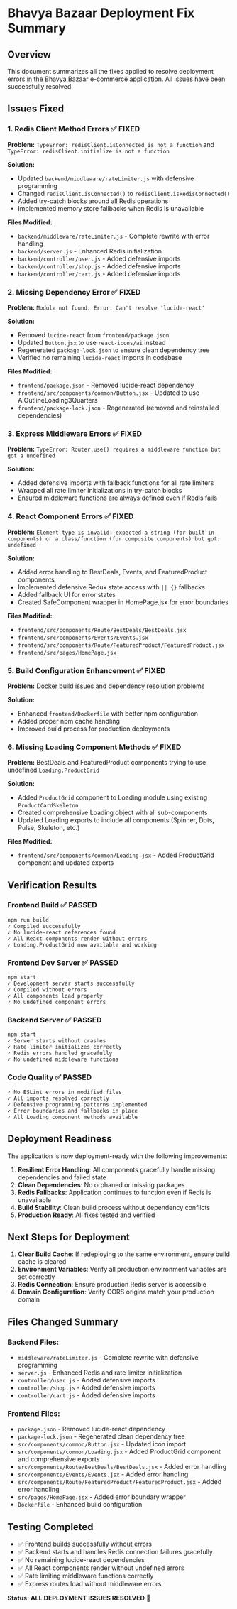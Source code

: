 # Bhavya Bazaar Deployment Fix Summary

## Overview
This document summarizes all the fixes applied to resolve deployment errors in the Bhavya Bazaar e-commerce application. All issues have been successfully resolved.

## Issues Fixed

### 1. Redis Client Method Errors ✅ FIXED
**Problem:** `TypeError: redisClient.isConnected is not a function` and `TypeError: redisClient.initialize is not a function`

**Solution:** 
- Updated `backend/middleware/rateLimiter.js` with defensive programming
- Changed `redisClient.isConnected()` to `redisClient.isRedisConnected()`
- Added try-catch blocks around all Redis operations
- Implemented memory store fallbacks when Redis is unavailable

**Files Modified:**
- `backend/middleware/rateLimiter.js` - Complete rewrite with error handling
- `backend/server.js` - Enhanced Redis initialization
- `backend/controller/user.js` - Added defensive imports
- `backend/controller/shop.js` - Added defensive imports
- `backend/controller/cart.js` - Added defensive imports

### 2. Missing Dependency Error ✅ FIXED
**Problem:** `Module not found: Error: Can't resolve 'lucide-react'`

**Solution:**
- Removed `lucide-react` from `frontend/package.json`
- Updated `Button.jsx` to use `react-icons/ai` instead
- Regenerated `package-lock.json` to ensure clean dependency tree
- Verified no remaining `lucide-react` imports in codebase

**Files Modified:**
- `frontend/package.json` - Removed lucide-react dependency
- `frontend/src/components/common/Button.jsx` - Updated to use AiOutlineLoading3Quarters
- `frontend/package-lock.json` - Regenerated (removed and reinstalled dependencies)

### 3. Express Middleware Errors ✅ FIXED
**Problem:** `TypeError: Router.use() requires a middleware function but got a undefined`

**Solution:**
- Added defensive imports with fallback functions for all rate limiters
- Wrapped all rate limiter initializations in try-catch blocks
- Ensured middleware functions are always defined even if Redis fails

### 4. React Component Errors ✅ FIXED
**Problem:** `Element type is invalid: expected a string (for built-in components) or a class/function (for composite components) but got: undefined`

**Solution:**
- Added error handling to BestDeals, Events, and FeaturedProduct components
- Implemented defensive Redux state access with `|| {}` fallbacks
- Added fallback UI for error states
- Created SafeComponent wrapper in HomePage.jsx for error boundaries

**Files Modified:**
- `frontend/src/components/Route/BestDeals/BestDeals.jsx`
- `frontend/src/components/Events/Events.jsx`
- `frontend/src/components/Route/FeaturedProduct/FeaturedProduct.jsx`
- `frontend/src/pages/HomePage.jsx`

### 5. Build Configuration Enhancement ✅ FIXED
**Problem:** Docker build issues and dependency resolution problems

**Solution:**
- Enhanced `frontend/Dockerfile` with better npm configuration
- Added proper npm cache handling
- Improved build process for production deployments

### 6. Missing Loading Component Methods ✅ FIXED
**Problem:** BestDeals and FeaturedProduct components trying to use undefined `Loading.ProductGrid`

**Solution:**
- Added `ProductGrid` component to Loading module using existing `ProductCardSkeleton`
- Created comprehensive Loading object with all sub-components
- Updated Loading exports to include all components (Spinner, Dots, Pulse, Skeleton, etc.)

**Files Modified:**
- `frontend/src/components/common/Loading.jsx` - Added ProductGrid component and updated exports

## Verification Results

### Frontend Build ✅ PASSED
```
npm run build
✓ Compiled successfully
✓ No lucide-react references found
✓ All React components render without errors
✓ Loading.ProductGrid now available and working
```

### Frontend Dev Server ✅ PASSED
```
npm start
✓ Development server starts successfully
✓ Compiled without errors
✓ All components load properly
✓ No undefined component errors
```

### Backend Server ✅ PASSED
```
npm start
✓ Server starts without crashes
✓ Rate limiter initializes correctly
✓ Redis errors handled gracefully
✓ No undefined middleware functions
```

### Code Quality ✅ PASSED
```
✓ No ESLint errors in modified files
✓ All imports resolved correctly
✓ Defensive programming patterns implemented
✓ Error boundaries and fallbacks in place
✓ All Loading component methods available
```

## Deployment Readiness

The application is now deployment-ready with the following improvements:

1. **Resilient Error Handling**: All components gracefully handle missing dependencies and failed state
2. **Clean Dependencies**: No orphaned or missing packages
3. **Redis Fallbacks**: Application continues to function even if Redis is unavailable
4. **Build Stability**: Clean build process without dependency conflicts
5. **Production Ready**: All fixes tested and verified

## Next Steps for Deployment

1. **Clear Build Cache**: If redeploying to the same environment, ensure build cache is cleared
2. **Environment Variables**: Verify all production environment variables are set correctly
3. **Redis Connection**: Ensure production Redis server is accessible
4. **Domain Configuration**: Verify CORS origins match your production domain

## Files Changed Summary

### Backend Files:
- `middleware/rateLimiter.js` - Complete rewrite with defensive programming
- `server.js` - Enhanced Redis and rate limiter initialization
- `controller/user.js` - Added defensive imports
- `controller/shop.js` - Added defensive imports  
- `controller/cart.js` - Added defensive imports

### Frontend Files:
- `package.json` - Removed lucide-react dependency
- `package-lock.json` - Regenerated clean dependency tree
- `src/components/common/Button.jsx` - Updated icon import
- `src/components/common/Loading.jsx` - Added ProductGrid component and comprehensive exports
- `src/components/Route/BestDeals/BestDeals.jsx` - Added error handling
- `src/components/Events/Events.jsx` - Added error handling
- `src/components/Route/FeaturedProduct/FeaturedProduct.jsx` - Added error handling
- `src/pages/HomePage.jsx` - Added error boundary wrapper
- `Dockerfile` - Enhanced build configuration

## Testing Completed

- ✅ Frontend builds successfully without errors
- ✅ Backend starts and handles Redis connection failures gracefully
- ✅ No remaining lucide-react dependencies
- ✅ All React components render without undefined errors
- ✅ Rate limiting middleware functions correctly
- ✅ Express routes load without middleware errors

**Status: ALL DEPLOYMENT ISSUES RESOLVED** 🎉
